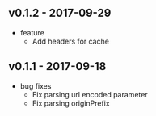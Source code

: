 ## v0.1.2 - 2017-09-29

- feature
  - Add headers for cache

## v0.1.1 - 2017-09-18

- bug fixes
  - Fix parsing url encoded parameter
  - Fix parsing originPrefix
